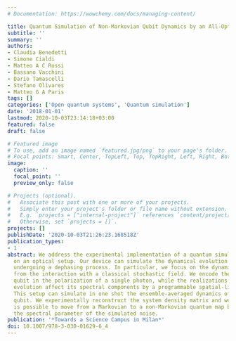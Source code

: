 ```yaml
---
# Documentation: https://wowchemy.com/docs/managing-content/

title: Quantum Simulation of Non-Markovian Qubit Dynamics by an All-Optical Setup
subtitle: ''
summary: ''
authors:
- Claudia Benedetti
- Simone Cialdi
- Matteo A C Rossi
- Bassano Vacchini
- Dario Tamascelli
- Stefano Olivares
- Matteo G A Paris
tags: []
categories: ['Open quantum systems', 'Quantum simulation']
date: '2018-01-01'
lastmod: 2020-10-03T23:14:18+03:00
featured: false
draft: false

# Featured image
# To use, add an image named `featured.jpg/png` to your page's folder.
# Focal points: Smart, Center, TopLeft, Top, TopRight, Left, Right, BottomLeft, Bottom, BottomRight.
image:
  caption: ''
  focal_point: ''
  preview_only: false

# Projects (optional).
#   Associate this post with one or more of your projects.
#   Simply enter your project's folder or file name without extension.
#   E.g. `projects = ["internal-project"]` references `content/project/deep-learning/index.md`.
#   Otherwise, set `projects = []`.
projects: []
publishDate: '2020-10-03T21:26:23.168518Z'
publication_types:
- 1
abstract: We address the experimental implementation of a quantum simulator based
  on an optical setup. Our device can simulate the dynamical evolution of a qubit
  undergoing a dephasing process. In particular, we focus on the dynamics arising
  from the interaction with a classical stochastic field. We encode the state of the
  qubit in the polarization of a single photon, while the realizations of the stochastic
  evolution affect its spectral components by a programmable spatial-light-modulator.
  This setup can simulate in one shot the ensemble-averaged dynamics of the dephasing
  qubit. We experimentally reconstruct the system density matrix and we show how it
  is possible to move from a Markovian to a non-Markovian quantum map by changing
  the spectral parameter of the simulated noise.
publication: '*Towards a Science Campus in Milan*'
doi: 10.1007/978-3-030-01629-6_4
---
```

